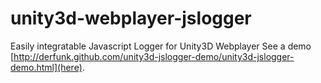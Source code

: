 unity3d-webplayer-jslogger
==========================

Easily integratable Javascript Logger for Unity3D Webplayer
See a demo [http://derfunk.github.com/unity3d-jslogger-demo/unity3d-jslogger-demo.html](here).